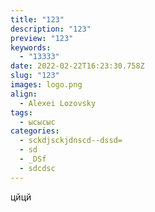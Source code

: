 ```yaml
---
title: "123"
description: "123"
preview: "123"
keywords:
  - "13333"
date: 2022-02-22T16:23:30.758Z
slug: "123"
images: logo.png
align:
  - Alexei Lozovsky
tags:
  - ысысыс
categories:
  - sckdjsckjdnscd--dssd=
  - sd
  - _DSf
  - sdcdsc
---
```

цйцй
